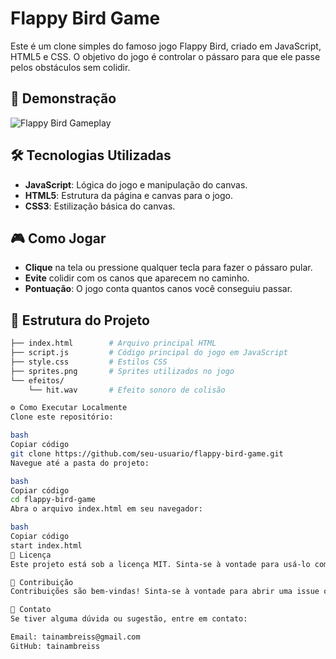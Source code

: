 # Flappy Bird Game

Este é um clone simples do famoso jogo Flappy Bird, criado em JavaScript, HTML5 e CSS. O objetivo do jogo é controlar o pássaro para que ele passe pelos obstáculos sem colidir.

## 🚀 Demonstração

![Flappy Bird Gameplay](https://tainambreiss.github.io/Flappy_bird/)

## 🛠️ Tecnologias Utilizadas

- **JavaScript**: Lógica do jogo e manipulação do canvas.
- **HTML5**: Estrutura da página e canvas para o jogo.
- **CSS3**: Estilização básica do canvas.

## 🎮 Como Jogar

- **Clique** na tela ou pressione qualquer tecla para fazer o pássaro pular.
- **Evite** colidir com os canos que aparecem no caminho.
- **Pontuação**: O jogo conta quantos canos você conseguiu passar.

## 📂 Estrutura do Projeto

```bash
├── index.html        # Arquivo principal HTML
├── script.js         # Código principal do jogo em JavaScript
├── style.css         # Estilos CSS
├── sprites.png       # Sprites utilizados no jogo
└── efeitos/
    └── hit.wav       # Efeito sonoro de colisão

⚙️ Como Executar Localmente
Clone este repositório:

bash
Copiar código
git clone https://github.com/seu-usuario/flappy-bird-game.git
Navegue até a pasta do projeto:

bash
Copiar código
cd flappy-bird-game
Abra o arquivo index.html em seu navegador:

bash
Copiar código
start index.html
📝 Licença
Este projeto está sob a licença MIT. Sinta-se à vontade para usá-lo como quiser.

🤝 Contribuição
Contribuições são bem-vindas! Sinta-se à vontade para abrir uma issue ou enviar um pull request.

📧 Contato
Se tiver alguma dúvida ou sugestão, entre em contato:

Email: tainambreiss@gmail.com
GitHub: tainambreiss

